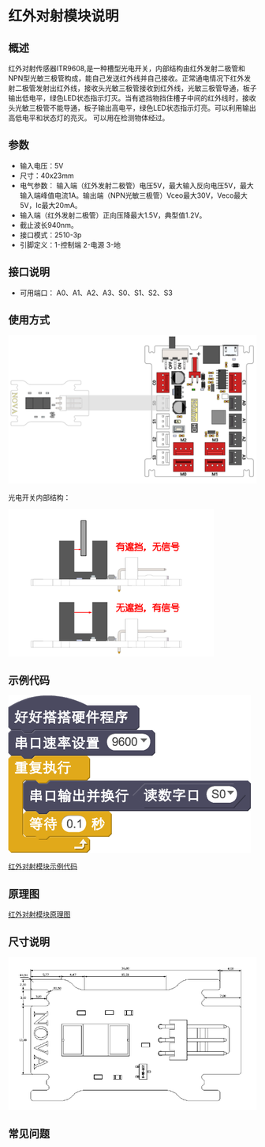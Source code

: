 # 红外对射模块说明

## 概述
红外对射传感器ITR9608,是一种槽型光电开关，内部结构由红外发射二极管和NPN型光敏三极管构成，能自己发送红外线并自己接收。正常通电情况下红外发射二极管发射出红外线，接收头光敏三极管接收到红外线，光敏三极管导通，板子输出低电平，绿色LED状态指示灯灭。当有遮挡物挡住槽子中间的红外线时，接收头光敏三极管不能导通，板子输出高电平，绿色LED状态指示灯亮。可以利用输出高低电平和状态灯的亮灭。
可以用在检测物体经过。

## 参数
- 输入电压：5V
- 尺寸：40x23mm
- 电气参数： 输入端（红外发射二极管）电压5V，最大输入反向电压5V，最大输入端峰值电流1A。输出端（NPN光敏三极管）Vceo最大30V，Veco最大5V，Ic最大20mA。
- 输入端（红外发射二极管）正向压降最大1.5V，典型值1.2V。
- 截止波长940nm。
- 接口模式：2510-3p
- 引脚定义：1-控制端 2-电源 3-地

## 接口说明
- 可用端口： A0、A1、A2、A3、S0、S1、S2、S3

## 使用方式
![](./images/33.png)

光电开关内部结构：

![](./images/140.png)

## 示例代码
![](./images/34.png)

[红外对射模块示例代码](http://www.haohaodada.com/show.php?id=947645)

## 原理图
[红外对射模块原理图](https://github.com/Haohaodada-official/haohaodada-docs/blob/master/%E5%8E%9F%E7%90%86%E5%9B%BE/%E7%BA%A2%E5%A4%96%E5%AF%B9%E5%B0%84%E6%A8%A1%E5%9D%97.pdf)

## 尺寸说明
![](./images/102.png)

## 常见问题

